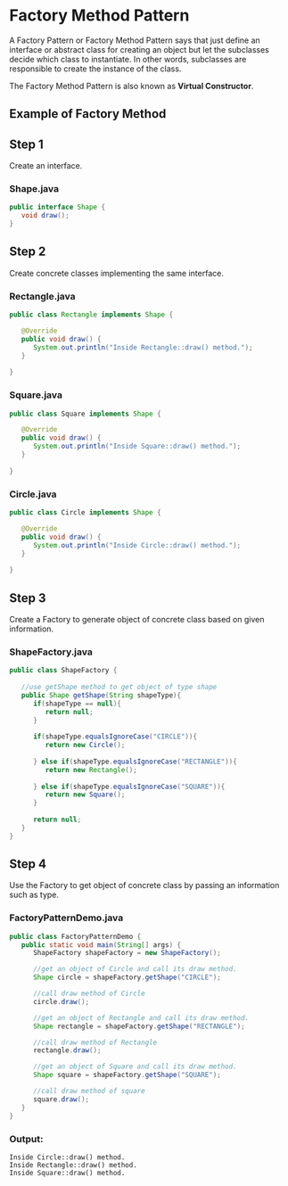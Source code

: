 # Factory Method Pattern
A Factory Pattern or Factory Method Pattern says that just define an interface or abstract class for creating an object but let the subclasses decide which class to instantiate. In other words, subclasses are responsible to create the instance of the class.

The Factory Method Pattern is also known as **Virtual Constructor**.

## Example of Factory Method

## Step 1
Create an interface.

### Shape.java

```java
public interface Shape {
   void draw();
}
```


## Step 2
Create concrete classes implementing the same interface.

### Rectangle.java

```java
public class Rectangle implements Shape {

   @Override
   public void draw() {
      System.out.println("Inside Rectangle::draw() method.");
   }
   
}
```

### Square.java

```java
public class Square implements Shape {

   @Override
   public void draw() {
      System.out.println("Inside Square::draw() method.");
   }
   
}
```

### Circle.java

```java
public class Circle implements Shape {

   @Override
   public void draw() {
      System.out.println("Inside Circle::draw() method.");
   }
   
}
```

## Step 3
Create a Factory to generate object of concrete class based on given information.

### ShapeFactory.java

```java
public class ShapeFactory {
	
   //use getShape method to get object of type shape 
   public Shape getShape(String shapeType){
      if(shapeType == null){
         return null;
      }	
      
      if(shapeType.equalsIgnoreCase("CIRCLE")){
         return new Circle();
         
      } else if(shapeType.equalsIgnoreCase("RECTANGLE")){
         return new Rectangle();
         
      } else if(shapeType.equalsIgnoreCase("SQUARE")){
         return new Square();
      }
      
      return null;
   }
}
```

## Step 4
Use the Factory to get object of concrete class by passing an information such as type.

### FactoryPatternDemo.java

```java
public class FactoryPatternDemo {
   public static void main(String[] args) {
      ShapeFactory shapeFactory = new ShapeFactory();

      //get an object of Circle and call its draw method.
      Shape circle = shapeFactory.getShape("CIRCLE");

      //call draw method of Circle
      circle.draw();

      //get an object of Rectangle and call its draw method.
      Shape rectangle = shapeFactory.getShape("RECTANGLE");

      //call draw method of Rectangle
      rectangle.draw();

      //get an object of Square and call its draw method.
      Shape square = shapeFactory.getShape("SQUARE");

      //call draw method of square
      square.draw();
   }
}
```

### Output:

```
Inside Circle::draw() method.
Inside Rectangle::draw() method.
Inside Square::draw() method.
```
